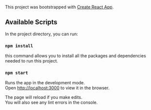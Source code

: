 This project was bootstrapped with [Create React App](https://github.com/facebook/create-react-app).

## Available Scripts

In the project directory, you can run:

### `npm install`

this command allows you to install all the packages and dependencies needed to run this project.

### `npm start`

Runs the app in the development mode.<br />
Open [http://localhost:3000](http://localhost:3000) to view it in the browser.

The page will reload if you make edits.<br />
You will also see any lint errors in the console.





